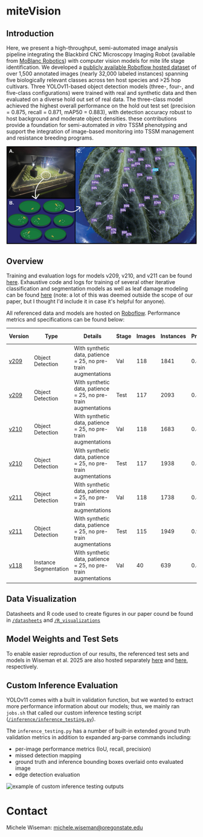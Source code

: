 # miteVision 

## Introduction
Here, we present a high-throughput, semi-automated image analysis pipeline integrating the Blackbird CNC Microscopy Imaging Robot (available from [MoBlanc Robotics](https://moblancrobotics.com/)) with computer vision models for mite life stage identification. We developed a [publicly available Roboflow hosted dataset](https://universe.roboflow.com/gent-lab/tssm-detection-v2/) of over 1,500 annotated images (nearly 32,000 labeled instances) spanning five biologically relevant classes across ten host species and >25 hop cultivars. Three YOLOv11-based object detection models (three-, four-, and five-class configurations) were trained with real and synthetic data and then evaluated on a diverse hold out set of real data. The three-class model achieved the highest overall performance on the hold out test set (precision = 0.875, recall = 0.871, mAP50 = 0.883), with detection accuracy robust to host background and moderate object densities. these contributions provide a foundation for semi-automated *in vitro* TSSM phenotyping and support the integration of image-based monitoring into TSSM management and resistance breeding programs.

![graphical abstract](assets/images/Figure4.jpg)

## Overview

Training and evaluation logs for models v209, v210, and v211 can be found [here](). Exhaustive code and logs for training of several other iterative classification and segmentation models as well as leaf damage modeling can be found [here](classification_and_segmentation_training_runs.ipynb) (note: a lot of this was deemed outside the scope of our paper, but I thought I'd include it in case it's helpful for anyone).

All referenced data and models are hosted on [Roboflow](https://universe.roboflow.com/gent-lab/). Performance metrics and specifications can be found below:

| Version | Type |  Details                                     | Stage | Images | Instances | Precision | Recall | mAP50 | mAP50-95 | #Classes | Classes                                                  |
|---------|---------|---------------------------------------------|-------|--------|-----------|-----------|--------|--------|-----------|----------|-----------------------------------------------------------|
| [v209](https://universe.roboflow.com/gent-lab/tssm-detection-v2/model/209) | Object Detection  | With synthetic data, patience = 25, no pre-train augmentations | Val | 118    | 1841      | 0.836     | 0.822  | 0.869  | 0.559     | 5        | Adult_female, Immature, Viable_egg                        |
| [v209](https://universe.roboflow.com/gent-lab/tssm-detection-v2/model/209) | Object Detection  | With synthetic data, patience = 25, no pre-train augmentations | Test  | 117    | 2093      | 0.824     | 0.743  | 0.788  | 0.532     | 5        | Adult_female, Adult_male, Dead_mite, Immature, Viable_egg |
| [v210](https://universe.roboflow.com/gent-lab/tssm-detection-v2/model/210) | Object Detection  | With synthetic data, patience = 25, no pre-train augmentations | Val | 118    | 1683      | 0.892     | 0.925  | 0.939  | 0.597     | 3        | Adult_female, Immature, Viable_egg                        |
| [v210](https://universe.roboflow.com/gent-lab/tssm-detection-v2/model/210) | Object Detection  | With synthetic data, patience = 25, no pre-train augmentations | Test  | 117    | 1938      | 0.875     | 0.871  | 0.883  | 0.601     | 3        | Adult_female, Immature, Viable_egg                        |
| [v211](https://universe.roboflow.com/gent-lab/tssm-detection-v2/model/211) | Object Detection  | With synthetic data, patience = 25, no pre-train augmentations | Val | 118    | 1738      | 0.871     | 0.845  | 0.913  | 0.597     | 4        | Adult_female, Adult_male, Immature, Viable_egg            |
| [v211](https://universe.roboflow.com/gent-lab/tssm-detection-v2/model/211) | Object Detection  | With synthetic data, patience = 25, no pre-train augmentations | Test  | 115    | 1949      | 0.903     | 0.835  | 0.871  | 0.576     | 4        | Adult_female, Adult_male, Immature, Viable_egg            |
| [v118](https://universe.roboflow.com/gent-lab/tssm-detection-instance-segmentation/model/118) | Instance Segmentation | With synthetic data, patience = 25, no pre-train augmentations | Val |  40 | 639   |  0.898     |  0.892    |  0.927 |  0.704 |   4    | Adult_female, Adult_male, Immature, Viable_egg        

## Data Visualization
Datasheets and R code used to create figures in our paper cound be found in [`/datasheets`](datasheets) and [`/R_visualizations`](R_visualizations)

## Model Weights and Test Sets
To enable easier reproduction of our results, the referenced test sets and models in Wiseman et al. 2025 are also hosted separately [here](https://doi.org/10.5281/zenodo.16945379) and [here](https://doi.org/10.5281/zenodo.16945337), respectively. 

## Custom Inference Evaluation
YOLOv11 comes with a built in validation function, but we wanted to extract more performance information about our models; thus, we mainly ran `jobs.sh` that called our custom inference testing script ([`/inference/inference_testing.py`](/inference/inference_testing.py)). 

The `inference_testing.py` has a number of built-in extended ground truth validation metrics in addition to expanded arg-parse commands including: 

- per-image performance metrics (IoU, recall, precision) 
- missed detection mapping
- ground truth and inference bounding boxes overlaid onto evaluated image
- edge detection evaluation

![example of custom inference testing outputs](/assets/images/inference_testing_outputs.jpg)

# Contact
Michele Wiseman:
<michele.wiseman@oregonstate.edu>


